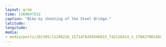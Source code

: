 ```yaml
---
layout: gram
time: 1368647532
caption: "Bike-by shooting of the Steel Bridge."
latitude: 
longitude: 
media:
- media/posts/201305/11248220_1571478456446815_742126414_n_17842700146000351.jpg
---
```

